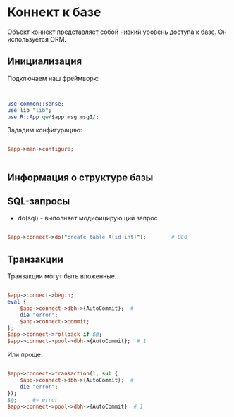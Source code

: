 # Коннект к базе

Объект коннект представляет собой низкий уровень доступа к базе. Он используется ORM.

## Инициализация

Подключаем наш фреймворк:

```perl


use common::sense;
use lib "lib";
use R::App qw/$app msg msg1/;

```

Зададим конфигурацию:

```perl

$app->man->configure;



```

## Информация о структуре базы




## SQL-запросы

* do(sql) - выполняет модифицирующий запрос

```perl

$app->connect->do("create table A(id int)");		# 0E0

```

## Транзакции

Транзакции могут быть вложенные.

```perl

$app->connect->begin;
eval {
	$app->connect->dbh->{AutoCommit};  # 
	die "error";
	$app->connect->commit;
};
$app->connect->rollback if $@;
$app->connect->pool->dbh->{AutoCommit};  # 1

```

Или проще:

```perl

$app->connect->transaction(1, sub {
	$app->connect->dbh->{AutoCommit};  # 
	die "error";
});
$@;		#~ error
$app->connect->pool->dbh->{AutoCommit}  # 1